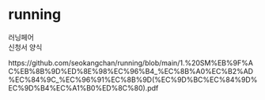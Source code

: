 # running
러닝페어
<br>
신청서 양식
<tr>https://github.com/seokangchan/running/blob/main/1.%20SM%EB%9F%AC%EB%8B%9D%ED%8E%98%EC%96%B4_%EC%8B%A0%EC%B2%AD%EC%84%9C_%EC%96%91%EC%8B%9D(%EC%9D%BC%EC%84%9D%EC%9D%B4%EC%A1%B0%ED%8C%80).pdf<tr>
 
